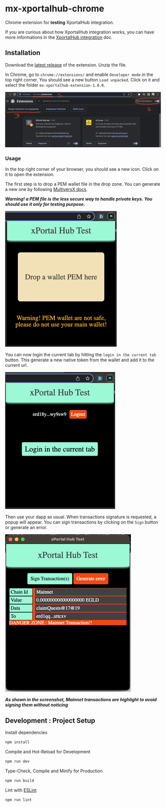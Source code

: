 # mx-xportalhub-chrome

Chrome extension for **testing** XportalHub integration.

If you are curious about how XportalHub integration works, you can have more informations in the [XportalHub integration](docs/XPortalHub-integration.md) doc.

## Installation

Download the [latest release](https://github.com/stephaneLeroy/mx-xportalhub-chrome/releases/download/untagged-1b3c79907cc12ab1e292/mx-xportalhub-extension-1.0.0.zip) of the extension.
Unzip the file.

In Chrome, go to `chrome://extensions/` and enable `Developer mode` in the top right corner. You should see a new button `Load unpacked`. Click on it and select the folder `mx-xportalhub-extension-1.0.0`.

![Load unpacked](docs/chrome_installation.png)

### Usage

In the top right corner of your browser, you should see a new icon. Click on it to open the extension.

The first step is to drop a PEM wallet file in the drop zone. You can generate a new one by following [MultiversX docs](https://docs.multiversx.com/sdk-and-tools/sdk-py/deriving-the-wallet-pem-file).

***Warning! a PEM file is the less secure way to handle private keys. You should use it only for testing purpose.***

![Drop wallet](docs/usage_drop-wallet.png)

You can now login the current tab by hitting the `login in the current tab` button. This generate a new native token from the wallet and add it to the current url.

![Login tab](docs/usage_login.png)

Then use your dapp as usual. When transactions signature is requested, a popup will appear. You can sign transactions by clicking on the `Sign` button or generate an error.

![Sign transactions](docs/usage_sign_or_error.png)

***As shown in the screenshot, Mainnet transactions are highlight to avoid signing them without noticing***

## Development : Project Setup

Install dependencies
```sh
npm install
```

Compile and Hot-Reload for Development
```sh
npm run dev
```

Type-Check, Compile and Minify for Production
```sh
npm run build
```

Lint with [ESLint](https://eslint.org/)
```sh
npm run lint
```
